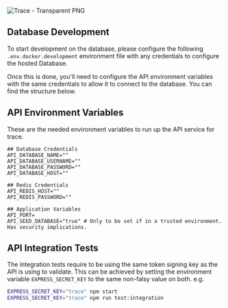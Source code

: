 
![Trace - Transparent PNG](https://github.com/DigitalForge-Dynamics/Trace/assets/76014409/1a5c47be-8461-46b6-84cb-54e48f91ebfd)

## Database Development
To start development on the database, please configure the following ``` .env.docker.development ``` environment file with any credentials to configure the hosted Database.

Once this is done, you'll need to configure the API environment variables with the same credentials to allow it to connect to the database. You can find the structure below.


## API Environment Variables
These are the needed environment variables to run up the API service for trace.
```
## Database Credentials
API_DATABASE_NAME=""
API_DATABASE_USERNAME=""
API_DATABASE_PASSWORD=""
API_DATABASE_HOST=""

## Redis Credentials
API_REDIS_HOST=""
API_REDIS_PASSWORD=""

## Application Variables
API_PORT=
API_SEED_DATABASE="true" # Only to be set if in a trusted environment. Has security implications.
```

## API Integration Tests
The integration tests require to be using the same token signing key as the API is using to validate.
This can be achieved by setting the environment variable ```EXPRESS_SECRET_KEY``` to the same non-falsy value on both.
e.g.
```sh
EXPRESS_SECRET_KEY="trace" npm start
EXPRESS_SECRET_KEY="trace" npm run test:integration
```
